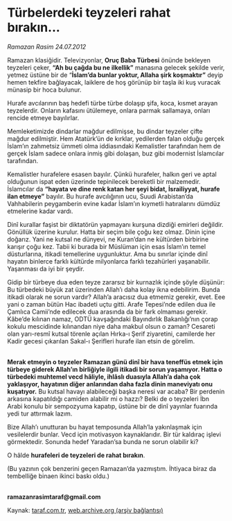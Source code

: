 # Türbelerdeki teyzeleri rahat bırakın...

*Ramazan Rasim 24.07.2012*

<div class="yazi"><p>Ramazan klasiğidir. Televizyonlar, <b>Oruç Baba Türbesi</b> önünde bekleyen teyzeleri çeker, <b>“Ah bu çağda bu ne ilkellik”</b> manasına gelecek şekilde verir, yetmez üstüne bir de “<b>İslam’da bunlar yoktur, Allaha şirk koşmaktır”</b> deyip hemen tekfire bağlayacak, laiklere de hoş görünüp bir taşla iki kuş vuracak münasip bir hoca bulunur. </p>
<p>Hurafe avcılarının baş hedefi türbe türbe dolaşıp şifa, koca, kısmet arayan teyzelerdir. Onların kafasını ütülemeye, onlara parmak sallamaya, onları rencide etmeye bayılırlar.</p>
<p>Memleketimizde dindarlar mağdur edilmişse, bu dindar teyzeler çifte mağdur edilmiştir. Hem Atatürk’ün de kırklar, yedilerden falan olduğu gerçek İslam’ın zahmetsiz ümmeti olma iddiasındaki Kemalistler tarafından hem de gerçek İslam sadece onlara inmiş gibi dolaşan, buz gibi modernist İslamcılar tarafından. </p>
<p>Kemalistler hurafelere esasen bayılır. Çünkü hurafeler, halkın geri ve aptal olduğunun ispat eden üzerinde tepinilecek bereketli bir malzemedir. İslamcılar da <b>“hayata ve dine renk katan her şeyi bidat, İsrailiyyat, hurafe ilan etmeye”</b> bayılır. Bu hurafe avcılığının ucu, Suudi Arabistan’da Vahhabilerin peygamberin evine kadar İslam’ın kıymetli hatıralarını dümdüz etmelerine kadar vardı. </p>
<p>Dinî kurallar faşist bir diktatörün yapmayanı kurşuna dizdiği emirleri değildir. Gönüllük üzerine kurulur. Hatta bir seçim bile çoğu kez olmaz. Dinin içine doğarız. Yani ne kutsal ne dünyevi, ne Kuran’dan ne kültürden birbirine karışır çoğu kez. Tabii ki burada bir Müslüman için esas İslam’ın temel düsturlarına, itikadi temellerine uygunluktur. Ama bu sınırlar içinde dinî hayatın binlerce farklı kültürde milyonlarca farklı tezahürleri yaşanabilir. Yaşanması da iyi bir şeydir.</p>
<p>Gidip bir türbeye dua eden teyze zararsız bir kurnazlık içinde şöyle düşünür: Bu türbedeki büyük zat üzerinden Allah’ı daha kolay ikna edebilirim. Bunda itikadi olarak ne sorun vardır? Allah’a aracısız dua etmemiz gerekir, evet. Eee yani o zaman bütün Hac ibadeti uçtu gitti. Arafe Tepesi’nde edilen dua ile Çamlıca Camii’nde edilecek dua arasında da bir fark olmaması gerekir. Kâbe’de kılınan namaz, ODTÜ kavşağındaki Bayındırlık Bakanlığı’nın çorap kokulu mescidinde kılınandan niye daha makbul olsun o zaman? Cesareti olan yarı-resmî kutsal törenle açılan Hırka-ı Şerif ziyaretini, camilerde her Kadir gecesi çıkarılan Sakal-ı Şerifleri hurafe ilan etsin de görelim. </p>
<p><b><br/>Merak etmeyin o teyzeler Ramazan günü dinî bir hava teneffüs etmek için türbeye giderek Allah’ın birliğiyle ilgili itikadi bir sorun yaşamıyor. Hatta o türbedeki muhtemel vecd hâliyle, ihlâslı duasıyla Allah’a daha çok yaklaşıyor, hayatının diğer anlarından daha fazla dinin maneviyatı onu kuşatıyor.</b> Bu kutsal havayı alabileceği başka neresi var acaba? Bir perdenin arkasına kapatıldığı camiden alabilir mi o hazzı? Belki de o teyzeleri İbn Arabi konulu bir sempozyuma kapatıp, üstüne bir de dinî yayınlar fuarında yedi tur attırmak lazım. </p>
<p>Bize Allah’ı unutturan bu hayat temposunda Allah’la yakınlaşmak için vesilelerdir bunlar. Vecd için motivasyon kaynaklarıdır. Bir tür kaldıraç işlevi görmektedir. Sonunda hedef Yaradan’sa bunda ne sorun olabilir ki? </p>
<p>O hâlde <b>hurafeleri de teyzeleri de rahat bırakın</b>.</p>
<p>(Bu yazının çok benzerini geçen Ramazan’da yazmıştım. İhtiyaca biraz da tembelliğe binaen ikinci baskı oldu.)</p>
<p><b><br/>ramazanrasimtaraf@gmail.com</b></p>
</div>

Kaynak: [taraf.com.tr](http://www.taraf.com.tr/ramazan-rasim/makale-turbelerdeki-teyzeleri-rahat-birakin.htm), [web.archive.org (arşiv bağlantısı)](http://web.archive.org/web/20130624193627/http://www.taraf.com.tr/ramazan-rasim/makale-turbelerdeki-teyzeleri-rahat-birakin.htm)
